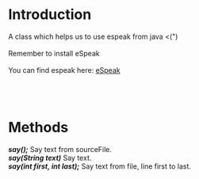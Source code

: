 <h1>Introduction</h1>
A class which helps us to use espeak from java <(") <br><br>
Remember to install eSpeak<br><br>
You can find espeak here: <a href="http://espeak.sourceforge.net/">eSpeak</a>
<br><br><br><br>
<h1>Methods</h1>
<b><i>say();</i></b> Say text from sourceFile.<br>
<b><i>say(String text)</i></b> Say text.<br>
<b><i>say(int first, int last);</i></b> Say text from file, line first to last.